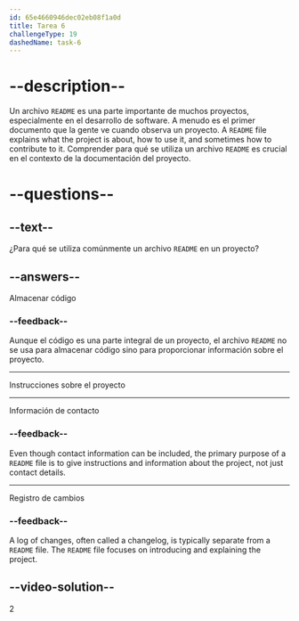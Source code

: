 ```yaml
---
id: 65e4660946dec02eb08f1a0d
title: Tarea 6
challengeType: 19
dashedName: task-6
---
```


# --description--

Un archivo `README` es una parte importante de muchos proyectos, especialmente en el desarrollo de software. A menudo es el primer documento que la gente ve cuando observa un proyecto. A `README` file explains what the project is about, how to use it, and sometimes how to contribute to it. Comprender para qué se utiliza un archivo `README` es crucial en el contexto de la documentación del proyecto.

# --questions--

## --text--

¿Para qué se utiliza comúnmente un archivo `README` en un proyecto?

## --answers--

Almacenar código

### --feedback--

Aunque el código es una parte integral de un proyecto, el archivo `README` no se usa para almacenar código sino para proporcionar información sobre el proyecto.

---

Instrucciones sobre el proyecto

---

Información de contacto

### --feedback--

Even though contact information can be included, the primary purpose of a `README` file is to give instructions and information about the project, not just contact details.

---

Registro de cambios

### --feedback--

A log of changes, often called a changelog, is typically separate from a `README` file. The `README` file focuses on introducing and explaining the project.

## --video-solution--

2
